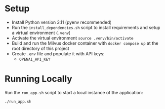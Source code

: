 # Setup
- Install Python version 3.11 (pyenv recommended)
- Run the `install_dependencies.sh` script to install requirements and setup a virtual environment (`.venv`)
- Activate the virtual environment `source .venv/bin/activate`
- Build and run the Milvus docker container with `docker compose up` at the root directory of this project
- Create `.env` file and populate it with API keys:
    - `OPENAI_API_KEY`

# Running Locally
Run the `run_app.sh` script to start a local instance of the application:
```
./run_app.sh
```
